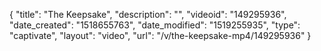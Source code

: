 {
    "title": "The Keepsake",
    "description": "",
    "videoid": "149295936",
    "date_created": "1518655763",
    "date_modified": "1519255935",
    "type": "captivate",
    "layout": "video",
    "url": "\/v\/the-keepsake-mp4\/149295936"
}